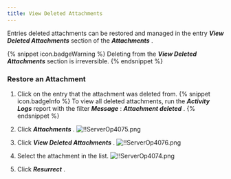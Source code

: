 ```yaml
---
title: View Deleted Attachments
---
```

Entries deleted attachments can be restored and managed in the entry ***View Deleted Attachments*** section of the ***Attachments*** .  

{% snippet icon.badgeWarning %} 
Deleting from the ***View Deleted Attachments*** section is irreversible. 
{% endsnippet %}
 
### Restore an Attachment 

1. Click on the entry that the attachment was deleted from. 
{% snippet icon.badgeInfo %} 
To view all deleted attachments, run the ***Activity Logs*** report with the filter ***Message*** : ***Attachment deleted*** . 
{% endsnippet %}
 
2. Click ***Attachments*** . 
![!!ServerOp4075.png](/img/en/server/ServerOp4075.png) 
1. Click ***View Deleted Attachments*** . 
![!!ServerOp4076.png](/img/en/server/ServerOp4076.png) 
1. Select the attachment in the list. 
![!!ServerOp4074.png](/img/en/server/ServerOp4074.png) 
1. Click ***Resurrect*** . 

